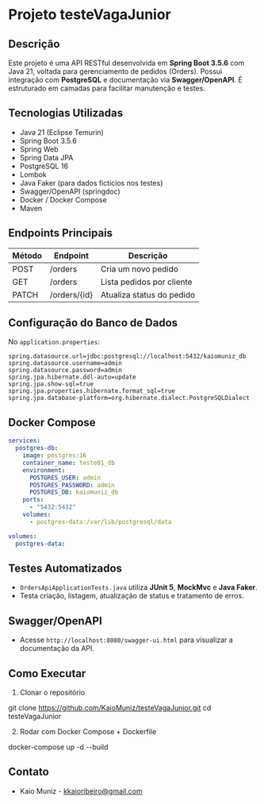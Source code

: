 # Projeto testeVagaJunior

## Descrição
Este projeto é uma API RESTful desenvolvida em **Spring Boot 3.5.6** com Java 21, voltada para gerenciamento de pedidos (Orders). 
Possui integração com **PostgreSQL** e documentação via **Swagger/OpenAPI**. É estruturado em camadas para facilitar manutenção e testes.

## Tecnologias Utilizadas
- Java 21 (Eclipse Temurin)
- Spring Boot 3.5.6
- Spring Web
- Spring Data JPA
- PostgreSQL 16
- Lombok
- Java Faker (para dados fictícios nos testes)
- Swagger/OpenAPI (springdoc)
- Docker / Docker Compose
- Maven


## Endpoints Principais
| Método | Endpoint           | Descrição                    |
|--------|------------------|-------------------------------|
| POST   | /orders           | Cria um novo pedido           |
| GET    | /orders           | Lista pedidos por cliente     |
| PATCH  | /orders/{id}      | Atualiza status do pedido     |

## Configuração do Banco de Dados
No `application.properties`:
```
spring.datasource.url=jdbc:postgresql://localhost:5432/kaiomuniz_db
spring.datasource.username=admin
spring.datasource.password=admin
spring.jpa.hibernate.ddl-auto=update
spring.jpa.show-sql=true
spring.jpa.properties.hibernate.format_sql=true
spring.jpa.database-platform=org.hibernate.dialect.PostgreSQLDialect
```

## Docker Compose
```yaml
services:
  postgres-db:
    image: postgres:16
    container_name: teste01_db
    environment:
      POSTGRES_USER: admin
      POSTGRES_PASSWORD: admin
      POSTGRES_DB: kaiomuniz_db
    ports:
      - "5432:5432"
    volumes:
      - postgres-data:/var/lib/postgresql/data

volumes:
  postgres-data:
```

## Testes Automatizados
- `OrdersApiApplicationTests.java` utiliza **JUnit 5**, **MockMvc** e **Java Faker**.
- Testa criação, listagem, atualização de status e tratamento de erros.

## Swagger/OpenAPI
- Acesse `http://localhost:8080/swagger-ui.html` para visualizar a documentação da API.

## Como Executar
1. Clonar o repositório

git clone https://github.com/KaioMuniz/testeVagaJunior.git
cd testeVagaJunior

2. Rodar com Docker Compose + Dockerfile

docker-compose up -d --build

## Contato
- Kaio Muniz - kkaioribeiro@gmail.com
